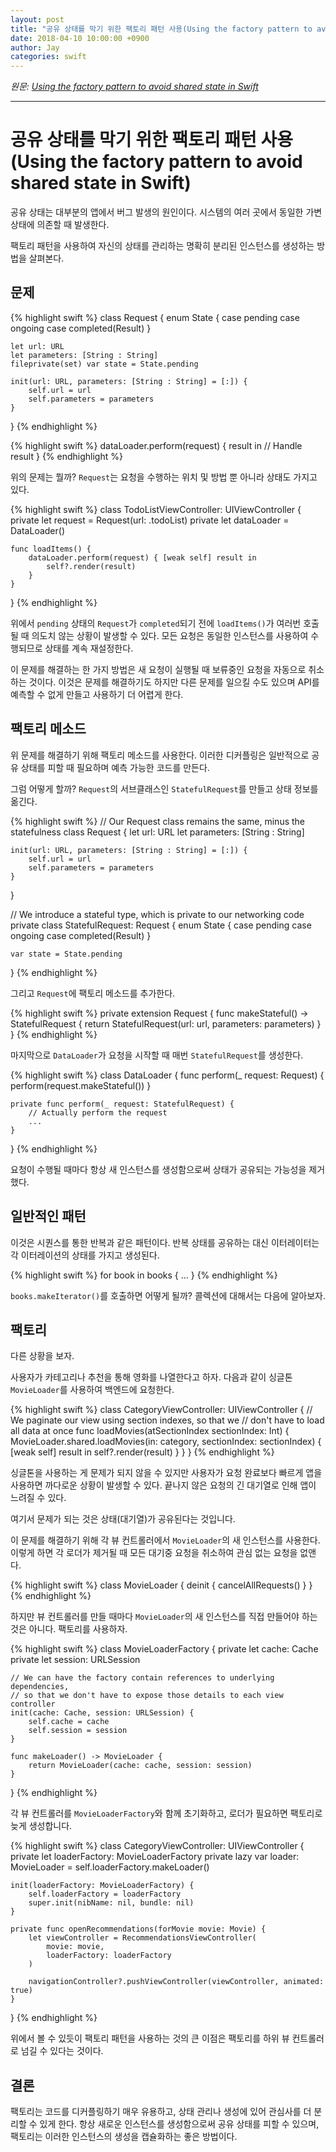 ```yaml
---
layout: post
title: "공유 상태를 막기 위한 팩토리 패턴 사용(Using the factory pattern to avoid shared state in Swift)"
date: 2018-04-10 10:00:00 +0900
author: Jay
categories: swift
---
```


*원문: [Using the factory pattern to avoid shared state in Swift](https://www.swiftbysundell.com/posts/using-the-factory-pattern-to-avoid-shared-state-in-swift)*

---

# 공유 상태를 막기 위한 팩토리 패턴 사용(Using the factory pattern to avoid shared state in Swift)

공유 상태는 대부분의 앱에서 버그 발생의 원인이다. 시스템의 여러 곳에서 동일한 가변 상태에 의존할 때 발생한다.

팩토리 패턴을 사용하여 자신의 상태를 관리하는 명확히 분리된 인스턴스를 생성하는 방법을 살펴본다.

## 문제

{% highlight swift %}
class Request {
    enum State {
        case pending
        case ongoing
        case completed(Result)
    }

    let url: URL
    let parameters: [String : String]
    fileprivate(set) var state = State.pending

    init(url: URL, parameters: [String : String] = [:]) {
        self.url = url
        self.parameters = parameters
    }
}
{% endhighlight %}

{% highlight swift %}
dataLoader.perform(request) { result in
    // Handle result
}
{% endhighlight %}

위의 문제는 뭘까? `Request`는 요청을 수행하는 위치 및 방법 뿐 아니라 상태도 가지고 있다.

{% highlight swift %}
class TodoListViewController: UIViewController {
    private let request = Request(url: .todoList)
    private let dataLoader = DataLoader()

    func loadItems() {
        dataLoader.perform(request) { [weak self] result in
            self?.render(result)
        }
    }
}
{% endhighlight %}

위에서 `pending` 상태의 `Request`가 `completed`되기 전에 `loadItems()`가 여러번 호출될 때 의도치 않는 상황이 발생할 수 있다. 모든 요청은 동일한 인스턴스를 사용하여 수행되므로 상태를 계속 재설정한다.

이 문제를 해결하는 한 가지 방법은 새 요청이 실행될 때 보류중인 요청을 자동으로 취소하는 것이다. 이것은 문제를 해결하기도 하지만 다른 문제를 일으킬 수도 있으며 API를 예측할 수 없게 만들고 사용하기 더 어렵게 한다.

## 팩토리 메소드

위 문제를 해결하기 위해 팩토리 메소드를 사용한다. 이러한 디커플링은 일반적으로 공유 상태를 피할 때 필요하며 예측 가능한 코드를 만든다.

그럼 어떻게 할까? `Request`의 서브클래스인 `StatefulRequest`를 만들고 상태 정보를 옮긴다.

{% highlight swift %}
// Our Request class remains the same, minus the statefulness
class Request {
    let url: URL
    let parameters: [String : String]

    init(url: URL, parameters: [String : String] = [:]) {
        self.url = url
        self.parameters = parameters
    }
}

// We introduce a stateful type, which is private to our networking code
private class StatefulRequest: Request {
    enum State {
        case pending
        case ongoing
        case completed(Result)
    }

    var state = State.pending
}
{% endhighlight %}

그리고 `Request`에 팩토리 메소드를 추가한다.

{% highlight swift %}
private extension Request {
    func makeStateful() -> StatefulRequest {
        return StatefulRequest(url: url, parameters: parameters)
    }
}
{% endhighlight %}

마지막으로 `DataLoader`가 요청을 시작할 때 매번 `StatefulRequest`를 생성한다.

{% highlight swift %}
class DataLoader {
    func perform(_ request: Request) {
        perform(request.makeStateful())
    }

    private func perform(_ request: StatefulRequest) {
        // Actually perform the request
        ...
    }
}
{% endhighlight %}

요청이 수행될 때마다 항상 새 인스턴스를 생성함으로써 상태가 공유되는 가능성을 제거했다.

## 일반적인 패턴

이것은 시퀀스를 통한 반복과 같은 패턴이다. 반복 상태를 공유하는 대신 이터레이터는 각 이터레이션의 상태를 가지고 생성된다.

{% highlight swift %}
for book in books {
    ...
}
{% endhighlight %}

`books.makeIterator()`를 호출하면 어떻게 될까? 콜렉션에 대해서는 다음에 알아보자.

## 팩토리

다른 상황을 보자.

사용자가 카테고리나 추천을 통해 영화를 나열한다고 하자. 다음과 같이 싱글톤 `MovieLoader`를 사용하여 백엔드에 요청한다.

{% highlight swift %}
class CategoryViewController: UIViewController {
    // We paginate our view using section indexes, so that we
    // don't have to load all data at once
    func loadMovies(atSectionIndex sectionIndex: Int) {
        MovieLoader.shared.loadMovies(in: category, sectionIndex: sectionIndex) {
            [weak self] result in
            self?.render(result)
        }
    }
}
{% endhighlight %}

싱글톤을 사용하는 게 문제가 되지 않을 수 있지만 사용자가 요청 완료보다 빠르게 앱을 사용하면 까다로운 상황이 발생할 수 있다. 끝나지 않은 요청의 긴 대기열로 인해 앱이 느려질 수 있다.

여기서 문제가 되는 것은 상태(대기열)가 공유된다는 것입니다.

이 문제를 해결하기 위해 각 뷰 컨트롤러에서 `MovieLoader`의 새 인스턴스를 사용한다. 이렇게 하면 각 로더가 제거될 때 모든 대기중 요청을 취소하여 관심 없는 요청을 없앤다.

{% highlight swift %}
class MovieLoader {
    deinit {
        cancelAllRequests()
    }
}
{% endhighlight %}

하지만 뷰 컨트롤러를 만들 때마다 `MovieLoader`의 새 인스턴스를 직접 만들어야 하는 것은 아니다. 팩토리를 사용하자.

{% highlight swift %}
class MovieLoaderFactory {
    private let cache: Cache
    private let session: URLSession

    // We can have the factory contain references to underlying dependencies,
    // so that we don't have to expose those details to each view controller
    init(cache: Cache, session: URLSession) {
        self.cache = cache
        self.session = session
    }

    func makeLoader() -> MovieLoader {
        return MovieLoader(cache: cache, session: session)
    }
}
{% endhighlight %}

각 뷰 컨트롤러를 `MovieLoaderFactory`와 함께 초기화하고, 로더가 필요하면 팩토리로 늦게 생성합니다.

{% highlight swift %}
class CategoryViewController: UIViewController {
    private let loaderFactory: MovieLoaderFactory
    private lazy var loader: MovieLoader = self.loaderFactory.makeLoader()

    init(loaderFactory: MovieLoaderFactory) {
        self.loaderFactory = loaderFactory
        super.init(nibName: nil, bundle: nil)
    }

    private func openRecommendations(forMovie movie: Movie) {
        let viewController = RecommendationsViewController(
            movie: movie,
            loaderFactory: loaderFactory
        )

        navigationController?.pushViewController(viewController, animated: true)
    }
}
{% endhighlight %}

위에서 볼 수 있듯이 팩토리 패턴을 사용하는 것의 큰 이점은 팩토리를 하위 뷰 컨트롤러로 넘길 수 있다는 것이다.

## 결론

팩토리는 코드를 디커플링하기 매우 유용하고, 상태 관리나 생성에 있어 관심사를 더 분리할 수 있게 한다. 항상 새로운 인스턴스를 생성함으로써 공유 상태를 피할 수 있으며, 팩토리는 이러한 인스턴스의 생성을 캡슐화하는 좋은 방법이다.
